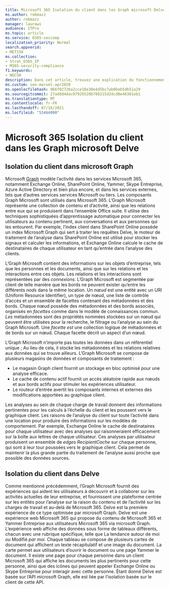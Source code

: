 ```yaml
---
title: Microsoft 365 Isolation du client dans les Graph microsoft Delve
ms.author: robmazz
author: robmazz
manager: laurawi
audience: ITPro
ms.topic: article
ms.service: O365-seccomp
localization_priority: Normal
search.appverid:
- MET150
ms.collection:
- Strat_O365_IP
- M365-security-compliance
f1.keywords:
- NOCSH
description: Dans cet article, trouvez une explication du fonctionnement de l’isolation Microsoft 365 client dans les Office Graph et Delve.
ms.custom: seo-marvel-apr2020
ms.openlocfilehash: 966f02726a2cce18e30e4d5bc7ab0beb5db51a29
ms.sourcegitcommit: 27addd4dac07926528b788215d2dcd0e46301eb1
ms.translationtype: MT
ms.contentlocale: fr-FR
ms.lasthandoff: 07/16/2021
ms.locfileid: "53464090"
---
```

# <a name="microsoft-365-tenant-isolation-in-the-microsoft-graph-and-delve"></a>Microsoft 365 Isolation du client dans les Graph microsoft Delve

## <a name="tenant-isolation-in-the-microsoft-graph"></a>Isolation du client dans microsoft Graph

Microsoft [Graph](https://developer.microsoft.com/graph) modèle l’activité dans les services Microsoft 365, notamment Exchange Online, SharePoint Online, Yammer, Skype Entreprise, Azure Active Directory et bien plus encore, et dans les services externes, tels que d’autres services services Microsoft ou tiers. Les composants Graph Microsoft sont utilisés dans Microsoft 365. L’Graph Microsoft représente une collection de contenu et d’activité, ainsi que les relations entre eux qui se produisent dans l’ensemble Office suite. Il utilise des techniques sophistiquées d’apprentissage automatique pour connecter les utilisateurs au contenu pertinent, aux conversations et aux personnes qui les entourent. Par exemple, l’index client dans SharePoint Online possède un index Microsoft Graph qui sert à traiter les requêtes Delve, le moteur de traitement de l’analyse dans SharePoint Online est utilisé pour stocker les signaux et calculer les informations, et Exchange Online calcule le cache de destinataires de chaque utilisateur en tant qu’entrée dans l’analyse des clients.

L’Graph Microsoft contient des informations sur les objets d’entreprise, tels que les personnes et les documents, ainsi que sur les relations et les interactions entre ces objets. Les relations et les interactions sont représentées par des *connexions*. L’Graph Microsoft est segmentée par client de telle manière que les bords ne peuvent exister qu’entre les différents *nods* dans la même location. Un *nœud* est une entité avec un URI (Uniform Resource Identifier), un type de  nœud, une liste de contrôle d’accès et un ensemble de facettes contenant des métadonnées et des bords. Chaque nœud possède des métadonnées et des bords associés, organisés en *facettes* comme dans le modèle de connaissances commun. *Les* métadonnées sont des propriétés nommées stockées sur un nœud qui peuvent être utilisées pour la recherche, le filtrage ou l’analyse au sein du Graph Microsoft. Une *facette est* une collection logique de métadonnées et de bords sur un nœud. Chaque facette décrit un aspect d’un nœud. 

L’Graph Microsoft n’importe pas toutes les données dans un référentiel unique ; Au lieu de cela, il stocke les métadonnées et les relations relatives aux données qui se trouve ailleurs. L’Graph Microsoft se compose de plusieurs magasins de données et composants de traitement :

- Le magasin Graph client fournit un stockage en bloc optimisé pour une analyse efficace.
- Le cache de contenu actif fournit un accès aléatoire rapide aux nœuds et aux bords actifs pour stimuler les expériences utilisateur.
- Le routeur d’entrée avertit les composants internes et externes des modifications apportées au graphique client.

Les analyses au sein de chaque charge de travail donnent des informations pertinentes pour les calculs à l’échelle du client et les poussent vers le graphique client. Les raisons de l’analyse du client sur toute l’activité dans une location pour produire des informations sur les modèles de comportement. Par exemple, Exchange Online le cache de destinataires pour chaque utilisateur avec des analyses qui raisonneraient efficacement sur la boîte aux lettres de chaque utilisateur. Ces analyses par utilisateur produisent un ensemble de *edges RecipientCache* sur chaque personne, qui sont à leur tour poussées vers le graphique client. Cela permet de maintenir la plus grande partie du traitement de l’analyse aussi proche que possible des données sources.

## <a name="tenant-isolation-in-delve"></a>Isolation du client dans Delve

Comme mentionné précédemment, l’Graph Microsoft fournit des expériences qui aident les utilisateurs à découvrir et à collaborer sur les activités actuelles de leur entreprise, et fournissent une plateforme centrée sur les entités pour l’analyse sur la raison du contenu et de l’activité sur les charges de travail et au-delà de Microsoft 365. Delve est la première expérience de ce type optimisée par microsoft Graph.
Delve est une expérience web Microsoft 365 qui propose du contenu de Microsoft 365 et Yammer Entreprise aux utilisateurs Microsoft 365 via microsoft Graph. L’expérience web affiche des données sous forme de tableaux différents, chacun avec une rubrique spécifique, telle que La tendance autour de moi *ou* Modifié *par moi.* Chaque tableau se compose de plusieurs cartes de document qui affichent un texte récapitulatif et une image du document. La carte permet aux utilisateurs d’ouvrir le document ou une page Yammer le document. Il existe une page pour chaque personne dans un client Microsoft 365 qui affiche les documents les plus pertinents pour cette personne, ainsi que des icônes qui peuvent appeler Exchange Online ou Skype Entreprise pour interagir avec cette personne. Étant donné Delve est basée sur l’API microsoft Graph, elle est liée par l’isolation basée sur le client de cette API.